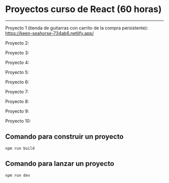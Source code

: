 # Proyectos curso de React (60 horas)

---

Proyecto 1 (tienda de guitarras con carrito de la compra persistente): https://keen-seahorse-734ab6.netlify.app/

Proyecto 2:

Proyecto 3:

Proyecto 4:

Proyecto 5:

Proyecto 6:

Proyecto 7:

Proyecto 8:

Proyecto 9:

Proyecto 10:

## Comando para construir un proyecto
``` npm run build ```

## Comando para lanzar un proyecto
``` npm run dev ```
